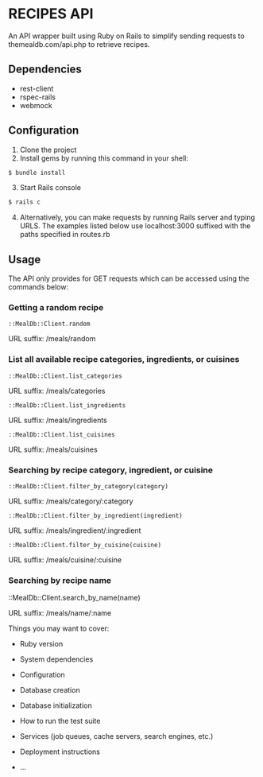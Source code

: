 # RECIPES API

An API wrapper built using Ruby on Rails to simplify sending requests to themealdb.com/api.php to retrieve recipes.

## Dependencies

- rest-client
- rspec-rails
- webmock

## Configuration

1. Clone the project
2. Install gems by running this command in your shell:
```sh
$ bundle install
```
3. Start Rails console 
```sh
$ rails c
```
4. Alternatively, you can make requests by running Rails server and typing URLS. The examples listed below use
 localhost:3000
 suffixed with the paths specified in routes.rb

## Usage

The API only provides for GET requests which can be accessed using the commands below:

### Getting a random recipe

```
::MealDb::Client.random
```

URL suffix: /meals/random

### List all available recipe categories, ingredients, or cuisines

```
::MealDb::Client.list_categories
```

URL suffix: /meals/categories

```
::MealDb::Client.list_ingredients
```

URL suffix: /meals/ingredients

```
::MealDb::Client.list_cuisines
```

URL suffix: /meals/cuisines

### Searching by recipe category, ingredient, or cuisine

```
::MealDb::Client.filter_by_category(category)
```

URL suffix: /meals/category/:category

```
::MealDb::Client.filter_by_ingredient(ingredient)
```

URL suffix: /meals/ingredient/:ingredient

```
::MealDb::Client.filter_by_cuisine(cuisine)
```

URL suffix: /meals/cuisine/:cuisine

### Searching by recipe name

::MealDb::Client.search_by_name(name)

URL suffix: /meals/name/:name




Things you may want to cover:

* Ruby version

* System dependencies

* Configuration

* Database creation

* Database initialization

* How to run the test suite

* Services (job queues, cache servers, search engines, etc.)

* Deployment instructions

* ...
